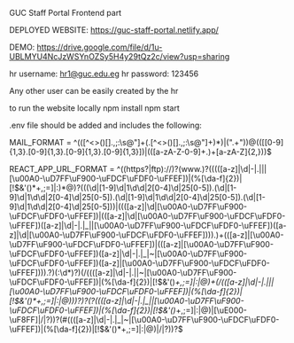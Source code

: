 GUC Staff Portal Frontend part

DEPLOYED WEBSITE: https://guc-staff-portal.netlify.app/

DEMO: https://drive.google.com/file/d/1u-UBLMYU4NcJzWSYnOZSy5H4y29tQz2c/view?usp=sharing

hr username: hr1@guc.edu.eg hr password: 123456

Any other user can be easily created by the hr

to run the website locally npm install npm start

.env file should be added and includes the following: 

MAIL_FORMAT = ^(([^<>()[]\.,;:\s@"]+(.[^<>()[]\.,;:\s@"]+)*)|(".+"))@(([[0-9]{1,3}.[0-9]{1,3}.[0-9]{1,3}.[0-9]{1,3}])|(([a-zA-Z-0-9]+.)+[a-zA-Z]{2,}))$ 

REACT_APP_URL_FORMAT = ^((https?|ftp)://)?(www.)?(((([a-z]|\d|-|.|||[\u00A0-\uD7FF\uF900-\uFDCF\uFDF0-\uFFEF])|(%[\da-f]{2})|[!$&'()*+,;=]|:)*@)?(((\d|[1-9]\d|1\d\d|2[0-4]\d|25[0-5]).(\d|[1-9]\d|1\d\d|2[0-4]\d|25[0-5]).(\d|[1-9]\d|1\d\d|2[0-4]\d|25[0-5]).(\d|[1-9]\d|1\d\d|2[0-4]\d|25[0-5]))|((([a-z]|\d|[\u00A0-\uD7FF\uF900-\uFDCF\uFDF0-\uFFEF])|(([a-z]|\d|[\u00A0-\uD7FF\uF900-\uFDCF\uFDF0-\uFFEF])([a-z]|\d|-|.|_||[\u00A0-\uD7FF\uF900-\uFDCF\uFDF0-\uFFEF])([a-z]|\d|[\u00A0-\uD7FF\uF900-\uFDCF\uFDF0-\uFFEF]))).)+(([a-z]|[\u00A0-\uD7FF\uF900-\uFDCF\uFDF0-\uFFEF])|(([a-z]|[\u00A0-\uD7FF\uF900-\uFDCF\uFDF0-\uFFEF])([a-z]|\d|-|.|_|~|[\u00A0-\uD7FF\uF900-\uFDCF\uFDF0-\uFFEF])([a-z]|[\u00A0-\uD7FF\uF900-\uFDCF\uFDF0-\uFFEF]))).?)(:\d*)?)(/((([a-z]|\d|-|.||~|[\u00A0-\uD7FF\uF900-\uFDCF\uFDF0-\uFFEF])|(%[\da-f]{2})|[!$&'()*+,;=]|:|@)+(/(([a-z]|\d|-|.|||[\u00A0-\uD7FF\uF900-\uFDCF\uFDF0-\uFFEF])|(%[\da-f]{2})|[!$&'()*+,;=]|:|@)))?)?(?((([a-z]|\d|-|.|_||[\u00A0-\uD7FF\uF900-\uFDCF\uFDF0-\uFFEF])|(%[\da-f]{2})|[!$&'()*+,;=]|:|@)|[\uE000-\uF8FF]|/|?))?(#((([a-z]|\d|-|.|_|~|[\u00A0-\uD7FF\uF900-\uFDCF\uFDF0-\uFFEF])|(%[\da-f]{2})|[!$&'()*+,;=]|:|@)|/|?))?$

